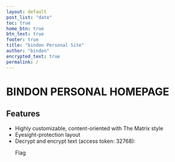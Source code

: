 ```yaml
---
layout: default
post_list: "date"
toc: true
home_btn: true
btn_text: true
footer: true
title: "bindon Personal Site"
author: "bindon"
encrypted_text: true
permalink: /
---
```


# BINDON PERSONAL HOMEPAGE

##  Features
* Highly customizable, content-oriented with The Matrix style
* Eyesight-protection layout
* Decrypt and encrypt text (access token: 32768): 
    <p class="encrypted" id="QuC6SpQrHSQi56O7V0NGTgGJu5fqoMiGVWaQjbWEQb">Flag</p>
